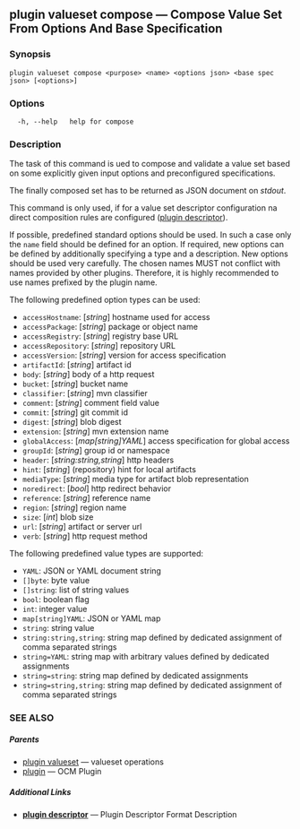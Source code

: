 ## plugin valueset compose &mdash; Compose Value Set From Options And Base Specification

### Synopsis

```
plugin valueset compose <purpose> <name> <options json> <base spec json> [<options>]
```

### Options

```
  -h, --help   help for compose
```

### Description


The task of this command is ued to compose and validate a value set based on
some explicitly given input options and preconfigured specifications.

The finally composed set has to be returned as JSON document
on *stdout*.

This command is only used, if for a value set descriptor configuration
na direct composition rules are configured ([plugin descriptor](plugin_descriptor.md)).

If possible, predefined standard options should be used. In such a case only the
<code>name</code> field should be defined for an option. If required, new options can be
defined by additionally specifying a type and a description. New options should
be used very carefully. The chosen names MUST not conflict with names provided
by other plugins. Therefore, it is highly recommended to use names prefixed
by the plugin name.


The following predefined option types can be used:


  - <code>accessHostname</code>: [*string*] hostname used for access
  - <code>accessPackage</code>: [*string*] package or object name
  - <code>accessRegistry</code>: [*string*] registry base URL
  - <code>accessRepository</code>: [*string*] repository URL
  - <code>accessVersion</code>: [*string*] version for access specification
  - <code>artifactId</code>: [*string*] artifact id
  - <code>body</code>: [*string*] body of a http request
  - <code>bucket</code>: [*string*] bucket name
  - <code>classifier</code>: [*string*] mvn classifier
  - <code>comment</code>: [*string*] comment field value
  - <code>commit</code>: [*string*] git commit id
  - <code>digest</code>: [*string*] blob digest
  - <code>extension</code>: [*string*] mvn extension name
  - <code>globalAccess</code>: [*map[string]YAML*] access specification for global access
  - <code>groupId</code>: [*string*] group id or namespace
  - <code>header</code>: [*string:string,string*] http headers
  - <code>hint</code>: [*string*] (repository) hint for local artifacts
  - <code>mediaType</code>: [*string*] media type for artifact blob representation
  - <code>noredirect</code>: [*bool*] http redirect behavior
  - <code>reference</code>: [*string*] reference name
  - <code>region</code>: [*string*] region name
  - <code>size</code>: [*int*] blob size
  - <code>url</code>: [*string*] artifact or server url
  - <code>verb</code>: [*string*] http request method

The following predefined value types are supported:


  - <code>YAML</code>: JSON or YAML document string
  - <code>[]byte</code>: byte value
  - <code>[]string</code>: list of string values
  - <code>bool</code>: boolean flag
  - <code>int</code>: integer value
  - <code>map[string]YAML</code>: JSON or YAML map
  - <code>string</code>: string value
  - <code>string:string,string</code>: string map defined by dedicated assignment of comma separated strings
  - <code>string=YAML</code>: string map with arbitrary values defined by dedicated assignments
  - <code>string=string</code>: string map defined by dedicated assignments
  - <code>string=string,string</code>: string map defined by dedicated assignment of comma separated strings

### SEE ALSO

##### Parents

* [plugin valueset](plugin_valueset.md)	 &mdash; valueset operations
* [plugin](plugin.md)	 &mdash; OCM Plugin



##### Additional Links

* [<b>plugin descriptor</b>](plugin_descriptor.md)	 &mdash; Plugin Descriptor Format Description

